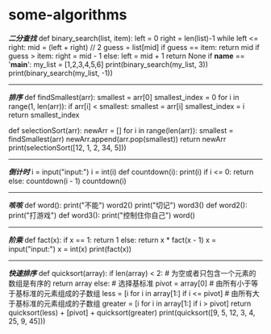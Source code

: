 # some-algorithms

***二分查找***
def binary_search(list, item):
    left = 0
    right = len(list)-1
    while left <= right:
        mid = (left + right) //  2
        guess = list[mid]
        if guess == item:
            return mid
        if guess > item:
            right = mid - 1
        else:
            left = mid + 1
    return None
if __name__ == '__main__':
    my_list = [1,2,3,4,5,6]
    print(binary_search(my_list, 3))
    print(binary_search(my_list, -1))



---------------------------------------------------------------------------------------------------------

***排序***
def findSmallest(arr):
    smallest = arr[0]
    smallest_index = 0
    for i in range(1, len(arr)):
        if arr[i] < smallest:
            smallest = arr[i]
            smallest_index = i
    return smallest_index

def selectionSort(arr):
    newArr = []
    for i in range(len(arr)):
        smallest = findSmallest(arr)
        newArr.append(arr.pop(smallest))
    return newArr
print(selectionSort([12, 1, 2, 34, 5]))

-----------------------------------------------------------------------------------------------------------

***倒计时***
i = input("input:")
i = int(i)
def countdown(i):
    print(i)
    if i <= 0:
        return
    else:
        countdown(i - 1)
countdown(i)

------------------------------------------------------------------------------------------------------------

***咳咳***
def word():
    print("不能")
    word2()
    print("切记")
    word3()
def word2():
    print("打游戏")
def word3():
    print("控制住你自己")
word()

-----------------------------------------------------------------------------------------------------------

***阶乘***
def fact(x):
    if x == 1:
        return 1
    else:
        return x * fact(x - 1)
x = input("input:")
x = int(x)
print(fact(x))

------------------------------------------------------------------------------------------------------------

***快速排序***
def quicksort(array):
    if len(array) < 2:
        # 为空或者只包含一个元素的数组是有序的
        return array
    else:
        # 选择基标准
        pivot = array[0]
        # 由所有小于等于基标准的元素组成的子数组
        less = [i for i in array[1:] if i <= pivot]
        # 由所有大于基标准的元素组成的子数组
        greater = [i for i in array[1:] if i > pivot]
        return quicksort(less) + [pivot] + quicksort(greater)
print(quicksort([9, 5, 12, 3, 4, 25, 9, 45]))
